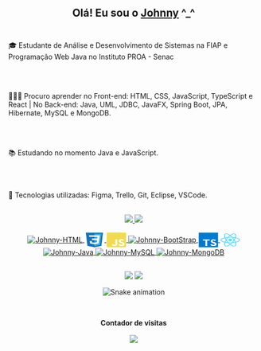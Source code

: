 ## <div align="center"> Olá! Eu sou o <a href="https://www.linkedin.com/in/johnny-alexandre/" target="_blank">Johnny</a>  ^_^ </div> <br>

 <p>🎓 Estudante de Análise e Desenvolvimento de Sistemas na FIAP e Programação Web Java no Instituto PROA - Senac</p> <br> <br>
 <p>👨🏾‍💻 Procuro aprender no Front-end: HTML, CSS, JavaScript, TypeScript e React | No Back-end: Java, UML, JDBC, JavaFX, Spring Boot, JPA, Hibernate, MySQL e MongoDB.</p> <br> <br>
 <p>📚 Estudando no momento Java e JavaScript.</p> <br> <br>
 <p>🎈 Tecnologias utilizadas: Figma, Trello, Git, Eclipse, VSCode.</p> <br>

<div align="center">
  <a href="https://github.com/zanchettx">
  <img height="165em" src="https://github-readme-stats.vercel.app/api?username=zanchettx&show_icons=true&theme=midnight-purple&include_all_commits=true&count_private=true"/>
  <img height="165em" src="https://github-readme-stats.vercel.app/api/top-langs/?username=zanchettx&layout=compact&langs_count=7&theme=midnight-purple"/>
</div>

<div align="center" style="display: inline_block"><br>
  <img align="center" alt="Johnny-HTML" height="30" width="40" src="https://cdn.jsdelivr.net/gh/devicons/devicon/icons/html5/html5-original.svg">
  
  <img align="center" alt="Johnny-CSS" height="30" width="40" src="https://raw.githubusercontent.com/devicons/devicon/master/icons/css3/css3-original.svg">
  
  <img align="center" alt="Johnny-Js" height="30" width="40" src="https://raw.githubusercontent.com/devicons/devicon/master/icons/javascript/javascript-plain.svg">
  
  <img align="center" alt="Johnny-BootStrap" height="30" width="40" src="https://cdn.jsdelivr.net/gh/devicons/devicon/icons/bootstrap/bootstrap-original.svg">
  
  <img align="center" alt="Johnny-Ts" height="30" width="40" src="https://raw.githubusercontent.com/devicons/devicon/master/icons/typescript/typescript-plain.svg">
  
  <img align="center" alt="Johnny-React" height="30" width="40" src="https://raw.githubusercontent.com/devicons/devicon/master/icons/react/react-original.svg">
  
  <img align="center" alt="Johnny-Java" height="30" width="40" src="https://cdn.jsdelivr.net/gh/devicons/devicon/icons/java/java-original.svg">
  
  <img align="center" alt="Johnny-MySQL" height="30" width="40" src="https://cdn.jsdelivr.net/gh/devicons/devicon/icons/mysql/mysql-original.svg">
  
  <img align="center" alt="Johnny-MongoDB" height="30" width="40" src="https://cdn.jsdelivr.net/gh/devicons/devicon/icons/mongodb/mongodb-original.svg">
  
  
  ##
  
<div>
  <a href = "mailto:johnnyalexandre2108@gmail.com"><img src="https://img.shields.io/badge/-Gmail-%23333?style=for-the-badge&logo=gmail&logoColor=white" target="_blank"></a>
  <a href="https://www.linkedin.com/in/johnny-alexandre/" target="_blank"><img src="https://img.shields.io/badge/-LinkedIn-%230077B5?style=for-the- badge&logo=linkedin&logoColor=white" target="_blank"></a> 
 
 <div align="center">


  
  ![Snake animation](https://github.com/zanchettx/zanchettx/blob/output/github-contribution-grid-snake.svg)
  
  <br><p align="center"><b>Contador de visitas</b></p>
<p align="center"><img align="center" src="https://profile-counter.glitch.me/{zanchettx}/count.svg"/></p>
<br></div>
</div>
  
  
</div>
